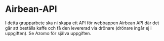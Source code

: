 # Airbean-API

I detta grupparbete ska ni skapa ett API för webbappen Airbean API där det går att beställa kaffe och få den levererad via drönare (drönare ingår ej i uppgiften). Se Azomo för själva uppgiften. 
